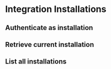 # Integration Installations

## Authenticate as installation

## Retrieve current installation

## List all installations
